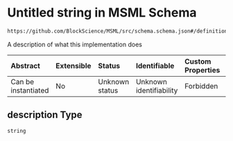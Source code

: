 # Untitled string in MSML Schema

```txt
https://github.com/BlockScience/MSML/src/schema.schema.json#/definitions/ControlActionOption/properties/description
```

A description of what this implementation does

| Abstract            | Extensible | Status         | Identifiable            | Custom Properties | Additional Properties | Access Restrictions | Defined In                                                                                    |
| :------------------ | :--------- | :------------- | :---------------------- | :---------------- | :-------------------- | :------------------ | :-------------------------------------------------------------------------------------------- |
| Can be instantiated | No         | Unknown status | Unknown identifiability | Forbidden         | Allowed               | none                | [schema.schema.json\*](../../out/math_spec_mapping/schema.schema.json "open original schema") |

## description Type

`string`
